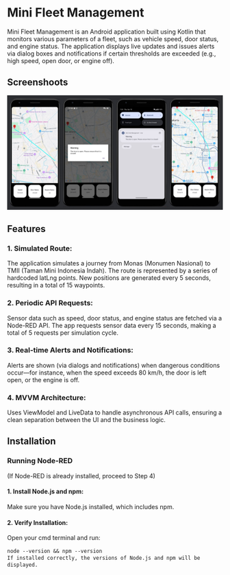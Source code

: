 # Mini Fleet Management
Mini Fleet Management is an Android application built using Kotlin that monitors various parameters of a fleet, such as vehicle speed, door status, and engine status. The application displays live updates and issues alerts via dialog boxes and notifications if certain thresholds are exceeded (e.g., high speed, open door, or engine off).


## Screenshoots
![Image Alt](https://github.com/salsha-t/Mini-Fleet-Management/blob/0059fd09b8794d8bbf4ff94ea784803cb103ed87/app_screenshot.jpg)

## Features
### 1. Simulated Route:
The application simulates a journey from Monas (Monumen Nasional) to TMII (Taman Mini Indonesia Indah). The route is represented by a series of hardcoded latLng points. New positions are generated every 5 seconds, resulting in a total of 15 waypoints.
### 2. Periodic API Requests:
Sensor data such as speed, door status, and engine status are fetched via a Node-RED API. The app requests sensor data every 15 seconds, making a total of 5 requests per simulation cycle.
### 3. Real-time Alerts and Notifications:
Alerts are shown (via dialogs and notifications) when dangerous conditions occur—for instance, when the speed exceeds 80 km/h, the door is left open, or the engine is off.
### 4. MVVM Architecture:
Uses ViewModel and LiveData to handle asynchronous API calls, ensuring a clean separation between the UI and the business logic.

## Installation
### Running Node-RED
(If Node-RED is already installed, proceed to Step 4)
#### 1. Install Node.js and npm:
Make sure you have Node.js installed, which includes npm.
#### 2. Verify Installation:
Open your cmd terminal and run:
```shell
node --version && npm --version
If installed correctly, the versions of Node.js and npm will be displayed.





